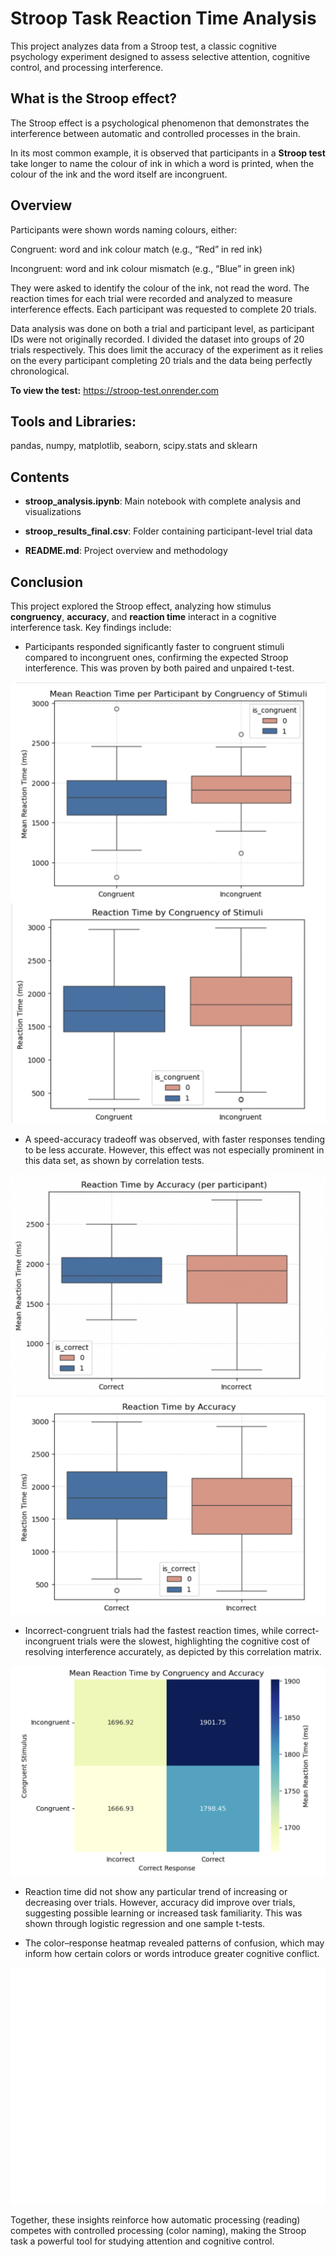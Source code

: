 # Stroop Task Reaction Time Analysis
This project analyzes data from a Stroop test, a classic cognitive psychology experiment designed to assess selective attention, cognitive control, and processing interference.

## What is the Stroop effect?
The Stroop effect is a psychological phenomenon that demonstrates the interference between automatic and controlled processes in the brain.

In its most common example, it is observed that participants in a **Stroop test** take longer to name the colour of ink in which a word is printed, when the colour of the ink and the word itself are incongruent.

## Overview
Participants were shown words naming colours, either:

Congruent: word and ink colour match (e.g., “Red” in red ink)

Incongruent: word and ink colour mismatch (e.g., “Blue” in green ink)

They were asked to identify the colour of the ink, not read the word. The reaction times for each trial were recorded and analyzed to measure interference effects. Each participant was requested to complete 20 trials. 

Data analysis was done on both a trial and participant level, as participant IDs were not originally recorded. I divided the dataset into groups of 20 trials respectively. This does limit the accuracy of the experiment as it relies on the every participant completing 20 trials and the data being perfectly chronological.

**To view the test:** https://stroop-test.onrender.com

## Tools and Libraries:
pandas, numpy, matplotlib, seaborn, scipy.stats and sklearn

## Contents
* **stroop_analysis.ipynb**: Main notebook with complete analysis and visualizations

* **stroop_results_final.csv**: Folder containing participant-level trial data

* **README.md**: Project overview and methodology

## Conclusion

This project explored the Stroop effect, analyzing how stimulus **congruency**, **accuracy**, and **reaction time** interact in a cognitive interference task. Key findings include:

* Participants responded significantly faster to congruent stimuli compared to incongruent ones, confirming the expected Stroop interference. This was proven by both paired and unpaired t-test. 

![](images/congruency_boxplot_participant.png)
![](images/congruency_boxplot_trial.png)

* A speed-accuracy tradeoff was observed, with faster responses tending to be less accurate. However, this effect was not especially prominent in this data set, as shown by correlation tests. 

![](images/accuracy_boxplot_participant.png)
![](images/accuracy_boxplot_trial.png)

* Incorrect-congruent trials had the fastest reaction times, while correct-incongruent trials were the slowest, highlighting the cognitive cost of resolving interference accurately, as depicted by this correlation matrix. 

![](images/heatmap.png)

* Reaction time did not show any particular trend of increasing or decreasing over trials. However, accuracy did improve over trials, suggesting possible learning or increased task familiarity. This was shown through logistic regression and one sample t-tests. 

* The color–response heatmap revealed patterns of confusion, which may inform how certain colors or words introduce greater cognitive conflict.

![](images/colours_heatmap.png)

Together, these insights reinforce how automatic processing (reading) competes with controlled processing (color naming), making the Stroop task a powerful tool for studying attention and cognitive control.
